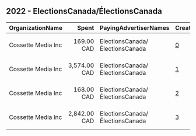 ## 2022 - ElectionsCanada/ÉlectionsCanada 
|OrganizationName|Spent|PayingAdvertiserNames|CreativeUrls|Impressions|Genders|AgeBrackets|CountryCodes|BillingAddresses|CandidateBallotInformation|
|:---|---:|:---|:---|---:|:---|:---|:---|:---|:---|
|Cossette Media Inc|169.00 CAD|ElectionsCanada/ÉlectionsCanada|[0](https://www.snap.com/political-ads/asset/9c0e8b73b2aca43b8dcac1584e7cfcaa633eb97a1cda18d823ee6414bda6fbc8?mediaType=mp4)|32,708||18-24|canada|"P.O. Box. 11613, Succ. Centre-ville,Montreal,H3C5V9,CA"||
|Cossette Media Inc|3,574.00 CAD|ElectionsCanada/ÉlectionsCanada|[1](https://www.snap.com/political-ads/asset/040ab60bdb5cae38cee0ec7982eee40157e7c0cc5eaaf507b785d208a2d208ad?mediaType=mp4)|638,964||18-24|canada|"P.O. Box. 11613, Succ. Centre-ville,Montreal,H3C5V9,CA"||
|Cossette Media Inc|168.00 CAD|ElectionsCanada/ÉlectionsCanada|[2](https://www.snap.com/political-ads/asset/c2f1445c499a7268f5c546501a26af8733873898907cdb5be05bb3061519154a?mediaType=mp4)|30,716||18-24|canada|"P.O. Box. 11613, Succ. Centre-ville,Montreal,H3C5V9,CA"||
|Cossette Media Inc|2,842.00 CAD|ElectionsCanada/ÉlectionsCanada|[3](https://www.snap.com/political-ads/asset/61ff36caeff85c44293d3c2495ee2bc13e56c412ed28ac8900940c33104b8067?mediaType=mp4)|519,160||18-24|canada|"P.O. Box. 11613, Succ. Centre-ville,Montreal,H3C5V9,CA"||
